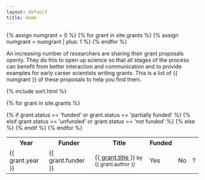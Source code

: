 ```yaml
---
layout: default
title: Home
---
```


{% assign numgrant = 0 %}
{% for grant in site.grants %}
  {% assign numgrant = numgrant | plus: 1 %}
{% endfor %}

An increasing number of researchers are sharing their grant proposals
openly. They do this to open up science so that all stages of the process can
benefit from better interaction and communication and to provide examples for
early career scientists writing grants. This is a list of {{ numgrant }} of
these proposals to help you find them.


{% include sort.html %}
<table id='sTable'>
  <tr>
    <th nowrap onclick="sort(0)"> Year <i class="fa fa-sort" aria-hidden="true"></i> </th>
    <th nowrap onclick="sort(1)"> Funder <i class="fa fa-sort" aria-hidden="true"></i></th>
    <th nowrap onclick="sort(2)"> Title <i class="fa fa-sort" aria-hidden="true"></i></th>
    <th nowrap onclick="sort(3)"> Funded <i class="fa fa-sort" aria-hidden="true"></i></th>
  </tr>

{% for grant in site.grants %}
  <tr>
    <td>{{ grant.year }}</td>
	<td>{{ grant.funder }}</td>
	<td><a href="{{ grant.link }}">{{ grant.title }}</a> <small> by {{ grant.author }}</small></td>
	{% if grant.status == 'funded' or grant.status == 'partially funded' %}
	  <td>Yes</td>
	{% elsif grant.status == 'unfunded' or grant.status == 'not funded' %}
	  <td>No</td>
	{% else %}
	  <td>?</td>
	{% endif %}
  </tr>
{% endfor %}
</table>
